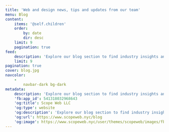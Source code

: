 ```yaml
---
title: 'Web and design news, tips and updates from our team'
menu: Blog
content:
    items: '@self.children'
    order:
        by: date
        dir: desc
    limit: 9
    pagination: true
feed:
    description: 'Explore our blog section to find industry insights and news, our own thoughts and what drives us forward to create amazing services for our clients.'
    limit: 9
pagination: true
cover: blog.jpg
navcolor:
    -
        navbar-dark bg-dark
metadata:
    description: 'Explore our blog section to find industry insights and news, our own thoughts and what drives us forward to create amazing services for our clients.'
    'fb:app_id': 541318032968643
    'og:title': Scope Web LLC
    'og:type': website
    'og:description': 'Explore our blog section to find industry insights and news, our own thoughts and what drives us forward to create amazing services for our clients.'
    'og:url': https://www.scopeweb.nyc/blog
    'og:image': https://www.scopeweb.nyc/user/themes/scopeweb/images/fb-banner.jpg
---
```

